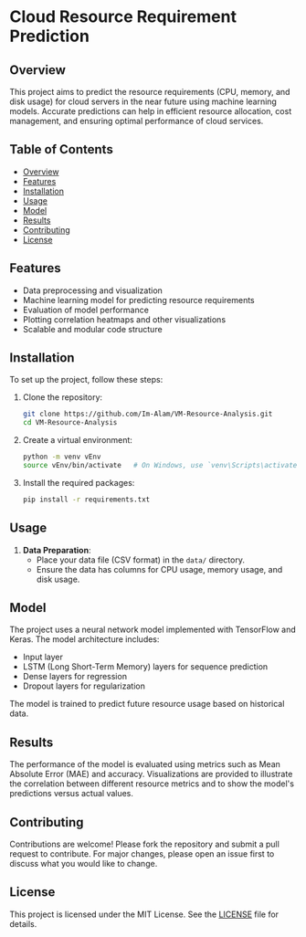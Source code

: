 # Cloud Resource Requirement Prediction

## Overview

This project aims to predict the resource requirements (CPU, memory, and disk usage) for cloud servers in the near future using machine learning models. Accurate predictions can help in efficient resource allocation, cost management, and ensuring optimal performance of cloud services.

## Table of Contents

- [Overview](#overview)
- [Features](#features)
- [Installation](#installation)
- [Usage](#usage)
- [Model](#model)
- [Results](#results)
- [Contributing](#contributing)
- [License](#license)

## Features

- Data preprocessing and visualization
- Machine learning model for predicting resource requirements
- Evaluation of model performance
- Plotting correlation heatmaps and other visualizations
- Scalable and modular code structure

## Installation

To set up the project, follow these steps:

1. Clone the repository:
    ```sh
    git clone https://github.com/Im-Alam/VM-Resource-Analysis.git
    cd VM-Resource-Analysis
    ```

2. Create a virtual environment:
    ```sh
    python -m venv vEnv
    source vEnv/bin/activate   # On Windows, use `venv\Scripts\activate`
    ```

3. Install the required packages:
    ```sh
    pip install -r requirements.txt
    ```

## Usage

1. **Data Preparation**:
   - Place your data file (CSV format) in the `data/` directory.
   - Ensure the data has columns for CPU usage, memory usage, and disk usage.


## Model

The project uses a neural network model implemented with TensorFlow and Keras. The model architecture includes:

- Input layer
- LSTM (Long Short-Term Memory) layers for sequence prediction
- Dense layers for regression
- Dropout layers for regularization

The model is trained to predict future resource usage based on historical data.

## Results

The performance of the model is evaluated using metrics such as Mean Absolute Error (MAE) and accuracy. Visualizations are provided to illustrate the correlation between different resource metrics and to show the model's predictions versus actual values.

## Contributing

Contributions are welcome! Please fork the repository and submit a pull request to contribute. For major changes, please open an issue first to discuss what you would like to change.

## License

This project is licensed under the MIT License. See the [LICENSE](LICENSE) file for details.

